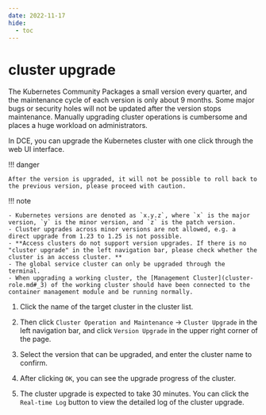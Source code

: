 ```yaml
---
date: 2022-11-17
hide:
  - toc
---
```


# cluster upgrade

The Kubernetes Community Packages a small version every quarter, and the maintenance cycle of each version is only about 9 months. Some major bugs or security holes will not be updated after the version stops maintenance. Manually upgrading cluster operations is cumbersome and places a huge workload on administrators.

In DCE, you can upgrade the Kubernetes cluster with one click through the web UI interface.

!!! danger

    After the version is upgraded, it will not be possible to roll back to the previous version, please proceed with caution.

!!! note

    - Kubernetes versions are denoted as `x.y.z`, where `x` is the major version, `y` is the minor version, and `z` is the patch version.
    - Cluster upgrades across minor versions are not allowed, e.g. a direct upgrade from 1.23 to 1.25 is not possible.
    - **Access clusters do not support version upgrades. If there is no "cluster upgrade" in the left navigation bar, please check whether the cluster is an access cluster. **
    - The global service cluster can only be upgraded through the terminal.
    - When upgrading a working cluster, the [Management Cluster](cluster-role.md#_3) of the working cluster should have been connected to the container management module and be running normally.

1. Click the name of the target cluster in the cluster list.

    

2. Then click `Cluster Operation and Maintenance` -> `Cluster Upgrade` in the left navigation bar, and click `Version Upgrade` in the upper right corner of the page.

    

3. Select the version that can be upgraded, and enter the cluster name to confirm.

      

4. After clicking `OK`, you can see the upgrade progress of the cluster.

      

5. The cluster upgrade is expected to take 30 minutes. You can click the `Real-time Log` button to view the detailed log of the cluster upgrade.

    